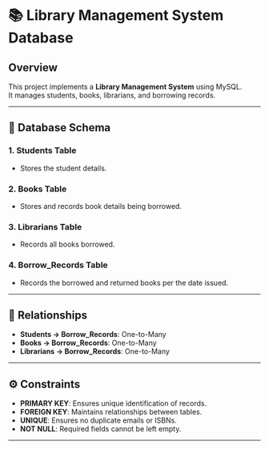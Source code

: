 # 📚 Library Management System Database

## Overview
This project implements a **Library Management System** using MySQL.  
It manages students, books, librarians, and borrowing records.  

---

## 📂 Database Schema

### 1. Students Table
- Stores the student details.

### 2. Books Table
- Stores and records book details being borrowed.

### 3. Librarians Table
- Records all books borrowed.

### 4. Borrow_Records Table
- Records the borrowed and returned books per the date issued. 

---

## 🔑 Relationships
- **Students → Borrow_Records**: One-to-Many  
- **Books → Borrow_Records**: One-to-Many  
- **Librarians → Borrow_Records**: One-to-Many  

---

## ⚙️ Constraints
- **PRIMARY KEY**: Ensures unique identification of records.  
- **FOREIGN KEY**: Maintains relationships between tables.  
- **UNIQUE**: Ensures no duplicate emails or ISBNs.  
- **NOT NULL**: Required fields cannot be left empty.  

---
